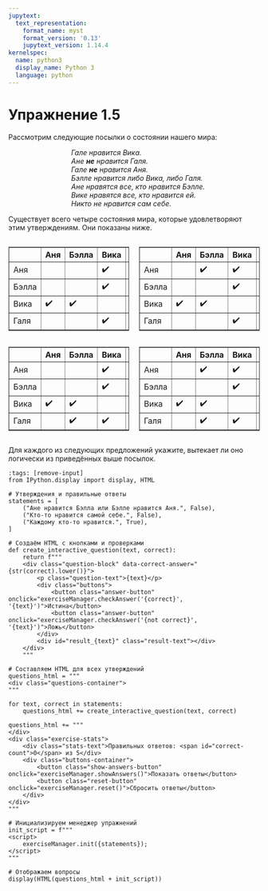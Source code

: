 ```yaml
---
jupytext:
  text_representation:
    format_name: myst
    format_version: '0.13'
    jupytext_version: 1.14.4
kernelspec:
  name: python3
  display_name: Python 3
  language: python
---
```


# Упражнение 1.5

Рассмотрим следующие посылки о состоянии нашего мира:

<p style="align: center; padding-left: 25%;">
<i>
Гале нравится Вика.<br>
Ане <b>не</b> нравится Галя.<br>
Гале <b>не</b> нравится Аня.<br>
Бэлле нравится либо Вика, либо Галя.<br>
Ане нравятся все, кто нравится Бэлле.<br>
Вике нравятся все, кто нравится ей.<br>
Никто не нравится сам себе.
</i>
</p>

Существует всего четыре состояния мира, которые удовлетворяют этим утверждениям. Они показаны ниже.

<div style="display: flex; justify-content: space-between; gap: 20px;">

<table border="1" cellpadding="5" cellspacing="0" style="border-collapse: collapse;">
  <thead>
    <tr>
      <th></th>
      <th>Аня</th>
      <th>Бэлла</th>
      <th>Вика</th>
      <th>Галя</th>
    </tr>
  </thead>
  <tbody>
    <tr>
      <td>Аня</td>
      <td></td>
      <td></td>
      <td>✔️</td>
      <td></td>
    </tr>
    <tr>
      <td>Бэлла</td>
      <td></td>
      <td></td>
      <td>✔️</td>
      <td></td>
    </tr>
    <tr>
      <td>Вика</td>
      <td>✔️</td>
      <td>✔️</td>
      <td></td>
      <td>✔️</td>
    </tr>
    <tr>
      <td>Галя</td>
      <td></td>
      <td></td>
      <td>✔️</td>
      <td></td>
  </tbody>
</table>

<table border="1" cellpadding="5" cellspacing="0" style="border-collapse: collapse;">
  <thead>
    <tr>
      <th></th>
      <th>Аня</th>
      <th>Бэлла</th>
      <th>Вика</th>
      <th>Галя</th>
    </tr>
  </thead>
  <tbody>
    <tr>
      <td>Аня</td>
      <td></td>
      <td>✔️</td>
      <td>✔️</td>
      <td></td>
    </tr>
    <tr>
      <td>Бэлла</td>
      <td></td>
      <td></td>
      <td>✔️</td>
      <td></td>
    </tr>
    <tr>
      <td>Вика</td>
      <td>✔️</td>
      <td>✔️</td>
      <td></td>
      <td>✔️</td>
    </tr>
    <tr>
      <td>Галя</td>
      <td></td>
      <td></td>
      <td>✔️</td>
      <td></td>
  </tbody>
</table>

</div>

<div style="display: flex; justify-content: space-between; gap: 20px;">

<table border="1" cellpadding="5" cellspacing="0" style="border-collapse: collapse;">
  <thead>
    <tr>
      <th></th>
      <th>Аня</th>
      <th>Бэлла</th>
      <th>Вика</th>
      <th>Галя</th>
    </tr>
  </thead>
  <tbody>
    <tr>
      <td>Аня</td>
      <td></td>
      <td></td>
      <td>✔️</td>
      <td></td>
    </tr>
    <tr>
      <td>Бэлла</td>
      <td></td>
      <td></td>
      <td>✔️</td>
      <td></td>
    </tr>
    <tr>
      <td>Вика</td>
      <td>✔️</td>
      <td>✔️</td>
      <td></td>
      <td>✔️</td>
    </tr>
    <tr>
      <td>Галя</td>
      <td></td>
      <td>✔️</td>
      <td>✔️</td>
      <td></td>
  </tbody>
</table>

<table border="1" cellpadding="5" cellspacing="0" style="border-collapse: collapse;">
  <thead>
    <tr>
      <th></th>
      <th>Аня</th>
      <th>Бэлла</th>
      <th>Вика</th>
      <th>Галя</th>
    </tr>
  </thead>
  <tbody>
    <tr>
      <td>Аня</td>
      <td></td>
      <td>✔️</td>
      <td>✔️</td>
      <td></td>
    </tr>
    <tr>
      <td>Бэлла</td>
      <td></td>
      <td></td>
      <td>✔️</td>
      <td></td>
    </tr>
    <tr>
      <td>Вика</td>
      <td>✔️</td>
      <td>✔️</td>
      <td></td>
      <td>✔️</td>
    </tr>
    <tr>
      <td>Галя</td>
      <td></td>
      <td>✔️</td>
      <td>✔️</td>
      <td></td>
  </tbody>
</table>

</div>

Для каждого из следующих предложений укажите, вытекает ли оно логически из приведённых выше посылок.

```{code-cell} python3
:tags: [remove-input]
from IPython.display import display, HTML

# Утверждения и правильные ответы
statements = [
    ("Ане нравится Бэлла или Бэлле нравится Аня.", False),
    ("Кто-то нравится самой себе.", False),
    ("Каждому кто-то нравится.", True),
]

# Создаём HTML с кнопками и проверками
def create_interactive_question(text, correct):
    return f"""
    <div class="question-block" data-correct-answer="{str(correct).lower()}">
        <p class="question-text">{text}</p>
        <div class="buttons">
            <button class="answer-button" onclick="exerciseManager.checkAnswer('{correct}', '{text}')">Истина</button>
            <button class="answer-button" onclick="exerciseManager.checkAnswer('{not correct}', '{text}')">Ложь</button>
        </div>
        <div id="result_{text}" class="result-text"></div>
    </div>
    """

# Составляем HTML для всех утверждений
questions_html = """
<div class="questions-container">
"""

for text, correct in statements:
    questions_html += create_interactive_question(text, correct)

questions_html += """
</div>
<div class="exercise-stats">
    <div class="stats-text">Правильных ответов: <span id="correct-count">0</span> из 5</div>
    <div class="buttons-container">
        <button class="show-answers-button" onclick="exerciseManager.showAnswers()">Показать ответы</button>
        <button class="reset-button" onclick="exerciseManager.reset()">Сбросить ответы</button>
    </div>
</div>
"""

# Инициализируем менеджер упражнений
init_script = f"""
<script>
    exerciseManager.init({statements});
</script>
"""

# Отображаем вопросы
display(HTML(questions_html + init_script))
```
